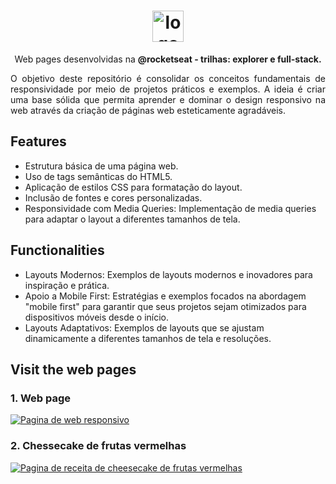 
<h1 align="center"> <img src="https://github.com/alvesvn/rocketseat-static/assets/96539606/bf8e6ffc-4ef3-42fe-8742-de1062136b35" alt="logo-repositorio" height="50" widht="50" /></h1> 
<p align="center">Web pages desenvolvidas na <b>@rocketseat - trilhas: explorer e full-stack.</b></p>
<p align="justify">O objetivo deste repositório é consolidar os conceitos fundamentais de responsividade por meio de projetos práticos e exemplos. A ideia é criar uma base sólida que permita aprender e dominar o design responsivo na web através da criação de páginas web esteticamente agradáveis.</p>


## Features

- Estrutura básica de uma página web.
- Uso de tags semânticas do HTML5.
- Aplicação de estilos CSS para formatação do layout.
- Inclusão de fontes e cores personalizadas.
- Responsividade com Media Queries: Implementação de media queries para adaptar o layout a diferentes tamanhos de tela.

## Functionalities

- Layouts Modernos: Exemplos de layouts modernos e inovadores para inspiração e prática.
- Apoio a Mobile First: Estratégias e exemplos focados na abordagem "mobile first" para garantir que seus projetos sejam otimizados para dispositivos móveis desde o início.
- Layouts Adaptativos: Exemplos de layouts que se ajustam dinamicamente a diferentes tamanhos de tela e resoluções.

## Visit the web pages
  ### 1. Web page
  <a href="https://responsive-web-five-sepia.vercel.app/"><img src="https://github.com/user-attachments/assets/a1dbe5a5-6623-44b0-a1a4-55c219f28574" alt="Pagina de web responsivo"/></a>
  ### 2. Chessecake de frutas vermelhas
  <a href="https://project-two-pied.vercel.app/"><img src="https://github.com/user-attachments/assets/48c0589f-6b73-45a2-8fbe-ceba2c339ff4" alt="Pagina de receita de cheesecake de frutas vermelhas"/></a>

